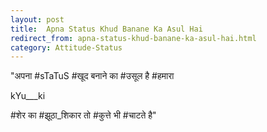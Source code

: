 ```yaml
---
layout: post
title:  Apna Status Khud Banane Ka Asul Hai
redirect_from: apna-status-khud-banane-ka-asul-hai.html
category: Attitude-Status
---
```

"अपना #sTaTuS #खूद बनाने का #उसूल है #हमारा

kYu___ki

#शेर का #झूठा_शिकार तो #कुत्ते भी #चाटते है"